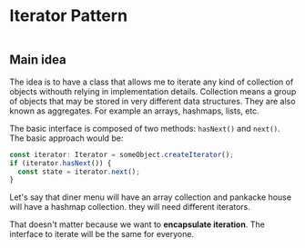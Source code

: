 # Iterator Pattern

```

```

## Main idea

The idea is to have a class that allows me to iterate any kind of collection of objects withouth relying in implementation details.
Collection means a group of objects that may be stored in very different data structures. They are also known as aggregates. For example an arrays, hashmaps, lists, etc.

The basic interface is composed of two methods: `hasNext()` and `next()`. The basic approach would be:

```ts
const iterator: Iterator = someObject.createIterator();
if (iterator.hasNext()) {
  const state = iterator.next();
}
```

Let's say that diner menu will have an array collection and pankacke house will have a hashmap collection. they will need different iterators.

That doesn't matter because we want to **encapsulate iteration**. The interface to iterate will be the same for everyone.

